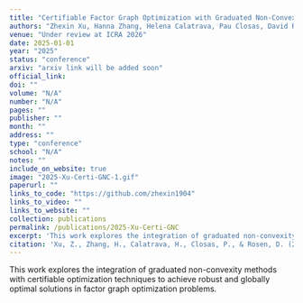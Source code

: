```yaml
---
title: "Certifiable Factor Graph Optimization with Graduated Non-Convexity"
authors: "Zhexin Xu, Hanna Zhang, Helena Calatrava, Pau Closas, David Rosen"
venue: "Under review at ICRA 2026"
date: 2025-01-01
year: "2025"
status: "conference"
arxiv: "arxiv link will be added soon"
official_link: 
doi: ""
volume: "N/A"
number: "N/A"
pages: ""
publisher: ""
month: ""
address: ""
type: "conference"
school: "N/A"
notes: ""
include_on_website: true
image: "2025-Xu-Certi-GNC-1.gif"
paperurl: ""
links_to_code: "https://github.com/zhexin1904"
links_to_video: ""
links_to_website: ""
collection: publications
permalink: /publications/2025-Xu-Certi-GNC
excerpt: 'This work explores the integration of graduated non-convexity methods with certifiable optimization techniques to achieve robust and globally optimal solutions in factor graph optimization problems commonly encountered in robotics and computer vision.'
citation: 'Xu, Z., Zhang, H., Calatrava, H., Closas, P., & Rosen, D. (2025). "Certifiable Factor Graph Optimization with Graduated Non-Convexity." <i>Under review at ICRA 2026</i>.'
---
```


This work explores the integration of graduated non-convexity methods with certifiable optimization techniques to achieve robust and globally optimal solutions in factor graph optimization problems.